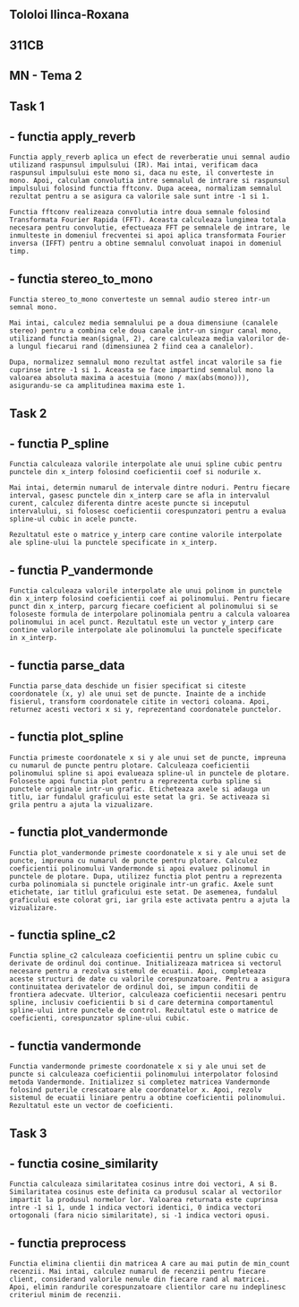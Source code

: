 ## Tololoi Ilinca-Roxana ##
## 311CB ##
## MN - Tema 2 ##

## Task 1 ##
## - functia apply_reverb ##
    Functia apply_reverb aplica un efect de reverberatie unui semnal audio utilizand raspunsul impulsului (IR). Mai intai, verificam daca raspunsul impulsului este mono si, daca nu este, il converteste in mono. Apoi, calculam convolutia intre semnalul de intrare si raspunsul impulsului folosind functia fftconv. Dupa aceea, normalizam semnalul rezultat pentru a se asigura ca valorile sale sunt intre -1 si 1.

    Functia fftconv realizeaza convolutia intre doua semnale folosind Transformata Fourier Rapida (FFT). Aceasta calculeaza lungimea totala necesara pentru convolutie, efectueaza FFT pe semnalele de intrare, le inmulteste in domeniul frecventei si apoi aplica transformata Fourier inversa (IFFT) pentru a obtine semnalul convoluat inapoi in domeniul timp.

## - functia stereo_to_mono ## 
    Functia stereo_to_mono converteste un semnal audio stereo intr-un semnal mono.

    Mai intai, calculez media semnalului pe a doua dimensiune (canalele stereo) pentru a combina cele doua canale intr-un singur canal mono, utilizand functia mean(signal, 2), care calculeaza media valorilor de-a lungul fiecarui rand (dimensiunea 2 fiind cea a canalelor).

    Dupa, normalizez semnalul mono rezultat astfel incat valorile sa fie cuprinse intre -1 si 1. Aceasta se face impartind semnalul mono la valoarea absoluta maxima a acestuia (mono / max(abs(mono))), asigurandu-se ca amplitudinea maxima este 1.

## Task 2 ## 
## - functia P_spline ##
    Functia calculeaza valorile interpolate ale unui spline cubic pentru punctele din x_interp folosind coeficientii coef si nodurile x. 

    Mai intai, determin numarul de intervale dintre noduri. Pentru fiecare interval, gasesc punctele din x_interp care se afla in intervalul curent, calculez diferenta dintre aceste puncte si inceputul intervalului, si folosesc coeficientii corespunzatori pentru a evalua spline-ul cubic in acele puncte.
    
    Rezultatul este o matrice y_interp care contine valorile interpolate ale spline-ului la punctele specificate in x_interp.

## - functia P_vandermonde ##
    Functia calculeaza valorile interpolate ale unui polinom in punctele din x_interp folosind coeficientii coef ai polinomului. Pentru fiecare punct din x_interp, parcurg fiecare coeficient al polinomului si se foloseste formula de interpolare polinomiala pentru a calcula valoarea polinomului in acel punct. Rezultatul este un vector y_interp care contine valorile interpolate ale polinomului la punctele specificate in x_interp.

## - functia parse_data ##
    Functia parse_data deschide un fisier specificat si citeste coordonatele (x, y) ale unui set de puncte. Inainte de a inchide fisierul, transform coordonatele citite in vectori coloana. Apoi, returnez acesti vectori x si y, reprezentand coordonatele punctelor.

## - functia plot_spline ##
    Functia primeste coordonatele x si y ale unui set de puncte, impreuna cu numarul de puncte pentru plotare. Calculeaza coeficientii polinomului spline si apoi evalueaza spline-ul in punctele de plotare. Foloseste apoi functia plot pentru a reprezenta curba spline si punctele originale intr-un grafic. Eticheteaza axele si adauga un titlu, iar fundalul graficului este setat la gri. Se activeaza si grila pentru a ajuta la vizualizare.

## - functia plot_vandermonde ##
    Functia plot_vandermonde primeste coordonatele x si y ale unui set de puncte, impreuna cu numarul de puncte pentru plotare. Calculez coeficientii polinomului Vandermonde si apoi evaluez polinomul in punctele de plotare. Dupa, utilizez functia plot pentru a reprezenta curba polinomiala si punctele originale intr-un grafic. Axele sunt etichetate, iar titlul graficului este setat. De asemenea, fundalul graficului este colorat gri, iar grila este activata pentru a ajuta la vizualizare.

## - functia spline_c2 ##
    Functia spline_c2 calculeaza coeficientii pentru un spline cubic cu derivate de ordinul doi continue. Initializeaza matricea si vectorul necesare pentru a rezolva sistemul de ecuatii. Apoi, completeaza aceste structuri de date cu valorile corespunzatoare. Pentru a asigura continuitatea derivatelor de ordinul doi, se impun conditii de frontiera adecvate. Ulterior, calculeaza coeficientii necesari pentru spline, inclusiv coeficientii b si d care determina comportamentul spline-ului intre punctele de control. Rezultatul este o matrice de coeficienti, corespunzator spline-ului cubic.

## - functia vandermonde ##
    Functia vandermonde primeste coordonatele x si y ale unui set de puncte si calculeaza coeficientii polinomului interpolator folosind metoda Vandermonde. Initializez si completez matricea Vandermonde folosind puterile crescatoare ale coordonatelor x. Apoi, rezolv sistemul de ecuatii liniare pentru a obtine coeficientii polinomului. Rezultatul este un vector de coeficienti.

## Task 3 ##
## - functia cosine_similarity ##
    Functia calculeaza similaritatea cosinus intre doi vectori, A si B. Similaritatea cosinus este definita ca produsul scalar al vectorilor impartit la produsul normelor lor. Valoarea returnata este cuprinsa intre -1 si 1, unde 1 indica vectori identici, 0 indica vectori ortogonali (fara nicio similaritate), si -1 indica vectori opusi.

## - functia preprocess ##
    Functia elimina clientii din matricea A care au mai putin de min_count recenzii. Mai intai, calculez numarul de recenzii pentru fiecare client, considerand valorile nenule din fiecare rand al matricei. Apoi, elimin randurile corespunzatoare clientilor care nu indeplinesc criteriul minim de recenzii.